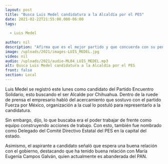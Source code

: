 ```yaml
---
layout: post
title: "Busca Luis Medel candidatura a la Alcaldía por el PES"
date: 2021-02-22T21:55:00.000-06:00
tags:
  
  - Luis Medel
  
author: nil
description: "Afirma que es el mejor partido y que concuerda con su pensar."
image: /uploads/2021/images-LUIS_MEDEL.jpg
video: nil
audio: /uploads/2021/audio-ML04_LUIS_MEDEL.mp3
alt: Busca Luis Medel candidatura a la Alcaldía por el PES
front: false
section: Local
---
```


Luis Medel se registró este lunes como candidato del Partido Encuentro Solidario, esto buscando el ser Alcalde por Chihuahua. Dentro de la ruede de prensa el empresario habló del acercamiento que sostuvo con el partido Fuerza por México, organización a la cual lo postuló para representarlo a la candidatura.

Sin embargo, dijo, lo que buscaba era el poder trabajar de frente como equipo construyendo acciones de trabajo. Con esto, también fue nombrado como Delegado del Comité Directivo Estatal del PES en la capital del estado.

Asimismo, el aspirante a candidato señaló que espera una buena relación con el gobierno, destacando que ha tenido buena relación con María Eugenia Campos Galván, quien actualmente es abanderada del PAN.
